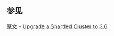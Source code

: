 ## 参见

原文 - [Upgrade a Sharded Cluster to 3.6]( https://docs.mongodb.com/manual/release-notes/3.6-upgrade-sharded-cluster/ )

